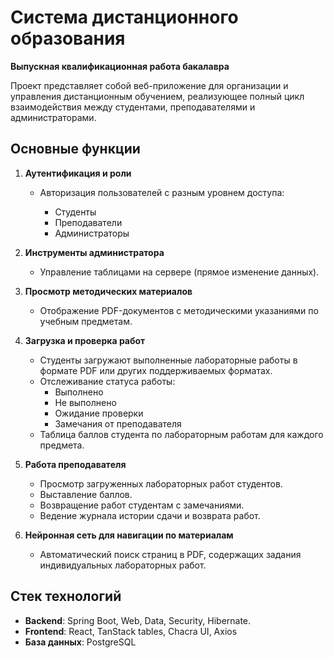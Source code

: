 # Система дистанционного образования

**Выпускная квалификационная работа бакалавра**

Проект представляет собой веб-приложение для организации и управления дистанционным обучением, реализующее полный цикл взаимодействия между студентами, преподавателями и администраторами.

## Основные функции

1. **Аутентификация и роли**

   * Авторизация пользователей с разным уровнем доступа:

     * Студенты
     * Преподаватели
     * Администраторы

2. **Инструменты администратора**

   * Управление таблицами на сервере (прямое изменение данных).

3. **Просмотр методических материалов**

   * Отображение PDF-документов с методическими указаниями по учебным предметам.

4. **Загрузка и проверка работ**

   * Студенты загружают выполненные лабораторные работы в формате PDF или других поддерживаемых форматах.
   * Отслеживание статуса работы:
     * Выполнено
     * Не выполнено
     * Ожидание проверки
     * Замечания от преподавателя
   * Таблица баллов студента по лабораторным работам для каждого предмета.

5. **Работа преподавателя**

   * Просмотр загруженных лабораторных работ студентов.
   * Выставление баллов.
   * Возвращение работ студентам с замечаниями.
   * Ведение журнала истории сдачи и возврата работ.

6. **Нейронная сеть для навигации по материалам**

   * Автоматический поиск страниц в PDF, содержащих задания индивидуальных лабораторных работ.

## Стек технологий

* **Backend**: Spring Boot, Web, Data, Security, Hibernate.
* **Frontend**: React, TanStack tables, Chacra UI, Axios
* **База данных**: PostgreSQL
